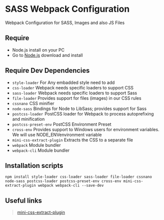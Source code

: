 # SASS Webpack Configuration
Webpack Configuration for SASS, Images and also JS Files

## Require 
  -	Node.js install on your PC
  -	Go to [Node.js](https://nodejs.org/en/download/) download and install
	
## Require Dev Dependencies
  -	`style-loader` For Any embadded style need to add
  -	`css-loader`    Webpack needs specific loaders to support CSS
  -	`sass-loader`    Webpack needs specific loaders to support Sass
  -	`file-loader`   Provides support for files (images) in our CSS rules
  -	`cssnano`    CSS minifier
  -	`node-sass`   Bindings for Node to LibSass; provides support for Sass
  -	`postcss-loader`   PostCSS loader for Webpack to process autoprefixing and minification
  -	`postcss-preset-env`  PostCSS Environment Preset
  -	`cross-env`   Provides support to Windows users for environment variables. We will use NODE_ENVenvironment variable
  -	`mini-css-extract-plugin`   Extracts the CSS to a separate file
  -	`webpack`   Module bundler
  -	`webpack-cli`   Module bundler

## Installation scripts
	npm install style-loader css-loader sass-loader file-loader cssnano node-sass postcss-loader postcss-preset-env cross-env mini-css-extract-plugin webpack webpack-cli --save-dev

## Useful links
  >	[mini-css-extract-plugin](https://webpack.js.org/plugins/mini-css-extract-plugin/)
